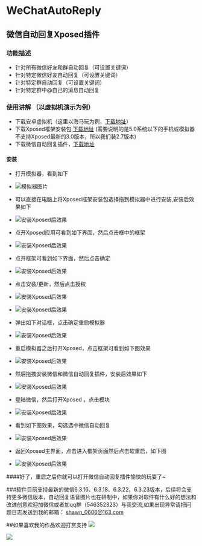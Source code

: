 # WeChatAutoReply

## 微信自动回复Xposed插件

### 功能描述
- 针对所有微信好友和群自动回复（可设置关键词）
- 针对特定微信好友自动回复（可设置关键词）
- 针对特定群自动回复（可设置关键词）
- 针对特定群中@自己的消息自动回复


### 使用讲解 （以虚拟机演示为例）
- 下载安卓虚拟机（这里以海马玩为例，[下载地址](http://droid4x.haimawan.com/?from=000000928)）
- 下载Xposed框架安装包,[下载地址](http://yun.baidu.com/share/link?shareid=3961827207&uk=2669050263&third=0) (需要说明的是5.0系统以下的手机或模拟器不支持Xposed最新的3.0版本，所以我们装2.7版本)
- 下载微信自动回复插件，[下载地址](https://yun.baidu.com/share/link?shareid=1424568593&uk=2669050263&third=0)

#### 安装
- 打开模拟器，看到如下

- ![模拟器图片](https://github.com/shawn0606/WeChatAutoReply/blob/master/imgs/xp_1.jpeg)

- 可以直接在电脑上将Xposed框架安装包选择拖到模拟器中进行安装,安装后效果如下

- ![安装Xposed后效果](https://github.com/shawn0606/WeChatAutoReply/blob/master/imgs/xp_2.jpeg)

- 点开Xposed应用可看到如下界面，然后点击框中的框架

- ![安装Xposed后效果](https://github.com/shawn0606/WeChatAutoReply/blob/master/imgs/xp_3.jpeg)

- 点开框架可看到如下界面，然后点击确定

- ![安装Xposed后效果](https://github.com/shawn0606/WeChatAutoReply/blob/master/imgs/xp_4.jpeg)

- 点击安装/更新，然后点击授权

- ![安装Xposed后效果](https://github.com/shawn0606/WeChatAutoReply/blob/master/imgs/xp_12.jpeg)
- ![安装Xposed后效果](https://github.com/shawn0606/WeChatAutoReply/blob/master/imgs/xp_5.jpeg)

- 弹出如下对话框，点击确定重启模拟器 
- ![安装Xposed后效果](https://github.com/shawn0606/WeChatAutoReply/blob/master/imgs/xp_6.jpeg)


- 重启模拟器之后打开Xposed，点击框架可看到如下图效果 
- ![安装Xposed后效果](https://github.com/shawn0606/WeChatAutoReply/blob/master/imgs/xp_7.jpeg)


- 然后拖拽安装微信和微信自动回复插件，安装后效果如下 
- ![安装Xposed后效果](https://github.com/shawn0606/WeChatAutoReply/blob/master/imgs/xp_8.jpeg)


- 登陆微信，然后打开Xposed ，点击模块
- ![安装Xposed后效果](https://github.com/shawn0606/WeChatAutoReply/blob/master/imgs/xp_9.jpeg)


- 看到如下图效果，勾选选中微信自动回复
- ![安装Xposed后效果](https://github.com/shawn0606/WeChatAutoReply/blob/master/imgs/xp_10.jpeg)


- 返回Xposed主界面，点击进入框架页面然后点击软重启，如下图
- ![安装Xposed后效果](https://github.com/shawn0606/WeChatAutoReply/blob/master/imgs/xp_11.jpeg)

####好了，重启之后你就可以打开微信自动回复插件愉快的玩耍了~

###软件目前支持最新的微信6.3.16、6.3.18、6.3.22、6.3.23版本，后续将会支持更多微信版本，自动回复语音图片也在研制中，如果你对软件有什么好的想法和改进创意欢迎加微信或者加qq群（546352323）与我交流,如果出现异常请把问题日志发送到我的邮箱： shawn_0606@163.com


##如果喜欢我的作品欢迎打赏支持
![](https://github.com/shawn0606/WeChatAutoReply/blob/master/imgs/wechat_pay.png)

![](https://github.com/shawn0606/WeChatAutoReply/blob/master/imgs/ali_pay.JPG)
